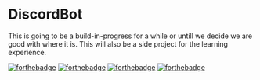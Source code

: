 # DiscordBot
This is going to be a build-in-progress for a while or untill we decide we are good with where it is.
This will also be a side project for the learning experience.


[![forthebadge](https://forthebadge.com/images/badges/made-with-python.svg)](https://forthebadge.com) 
[![forthebadge](https://forthebadge.com/images/badges/built-with-love.svg)](https://forthebadge.com) 
[![forthebadge](https://forthebadge.com/images/badges/contains-cat-gifs.svg)](https://forthebadge.com) 
[![forthebadge](https://forthebadge.com/images/badges/winter-is-coming.svg)](https://forthebadge.com) 
